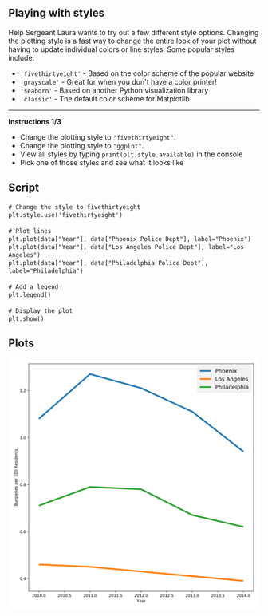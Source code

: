 ## Playing with styles

Help Sergeant Laura wants to try out a few different style options. Changing the plotting style is a fast way to change the entire look of your plot without having to update individual colors or line styles. Some popular styles include:

* `'fivethirtyeight'` - Based on the color scheme of the popular website
* `'grayscale'` - Great for when you don't have a color printer!
* `'seaborn'` - Based on another Python visualization library
* `'classic'` - The default color scheme for Matplotlib

<hr>

**Instructions 1/3**
* Change the plotting style to `"fivethirtyeight"`.
* Change the plotting style to `"ggplot"`.
* View all styles by typing `print(plt.style.available)` in the console
* Pick one of those styles and see what it looks like

## Script
```
# Change the style to fivethirtyeight
plt.style.use('fivethirtyeight')

# Plot lines
plt.plot(data["Year"], data["Phoenix Police Dept"], label="Phoenix")
plt.plot(data["Year"], data["Los Angeles Police Dept"], label="Los Angeles")
plt.plot(data["Year"], data["Philadelphia Police Dept"], label="Philadelphia")

# Add a legend
plt.legend()

# Display the plot
plt.show()
```

## Plots
![img](index.svg)